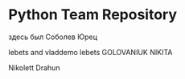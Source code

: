 ﻿# Python Team Repository
здесь был Соболев Юрец

lebets and vladdemo
lebets
GOLOVANIUK NIKITA

Nikolett Drahun
